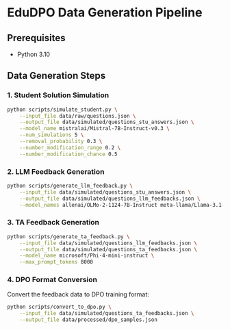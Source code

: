 # EduDPO Data Generation Pipeline


## Prerequisites

- Python 3.10

## Data Generation Steps

### 1. Student Solution Simulation

```bash
python scripts/simulate_student.py \
    --input_file data/raw/questions.json \
    --output_file data/simulated/questions_stu_answers.json \
    --model_name mistralai/Mistral-7B-Instruct-v0.3 \
    --num_simulations 5 \
    --removal_probability 0.3 \
    --number_modification_range 0.2 \
    --number_modification_chance 0.5
```

### 2. LLM Feedback Generation

```bash
python scripts/generate_llm_feedback.py \
    --input_file data/simulated/questions_stu_answers.json \
    --output_file data/simulated/questions_llm_feedbacks.json \
    --model_names allenai/OLMo-2-1124-7B-Instruct meta-llama/Llama-3.1-8B-Instruct
```


### 3. TA Feedback Generation

```bash
python scripts/generate_ta_feedback.py \
    --input_file data/simulated/questions_llm_feedbacks.json \
    --output_file data/simulated/questions_ta_feedbacks.json \
    --model_name microsoft/Phi-4-mini-instruct \
    --max_prompt_tokens 8000
```


### 4. DPO Format Conversion

Convert the feedback data to DPO training format:

```bash
python scripts/convert_to_dpo.py \
    --input_file data/simulated/questions_ta_feedbacks.json \
    --output_file data/processed/dpo_samples.json
```

